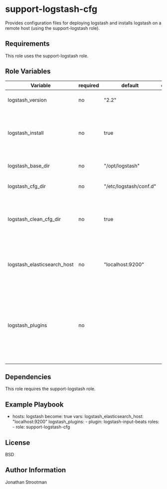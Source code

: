 support-logstash-cfg
====================

Provides configuration files for deploying logstash and installs logstash on a remote host (using the support-logstash
role).

Requirements
------------

This role uses the support-logstash role.

Role Variables
--------------

|   Variable                         | required | default                 | choices | comments                                               |
|------------------------------------|----------|-------------------------|---------|--------------------------------------------------------|
| logstash_version                   |  no      | "2.2"                   |         | The version of Logstash to install |
| logstash_install                   |  no      | true                    |         | A flag used to control whether the role should perform installation steps. |
| logstash_base_dir                  |  no      | "/opt/logstash"         |         | Logstash's install location. |
| logstash_cfg_dir                   |  no      | "/etc/logstash/conf.d"  |         | Logstash's config directory. |
| logstash_clean_cfg_dir             |  no      | true                    |         | Determines whether the cfg dir will be cleaned prior to uploading new ones.|
| logstash_elasticsearch_host        |  no      | "localhost:9200"        |         | The host name and port for the elasticsearch instance to forward messages to. |
| logstash_plugins                   |  no      |                         |         | A list of objects representing logstash plugins to be installed. The `plugin` key is required, while the `version` key is optional. |


Dependencies
------------

This role requires the support-logstash role.

Example Playbook
----------------

- hosts: logstash
  become: true
  vars:
      logstash_elasticsearch_host: "localhost:9200"
      logstash_plugins:
          - plugin: logstash-input-beats
  roles:
      - role: support-logstash-cfg

License
-------

BSD

Author Information
------------------

Jonathan Strootman

